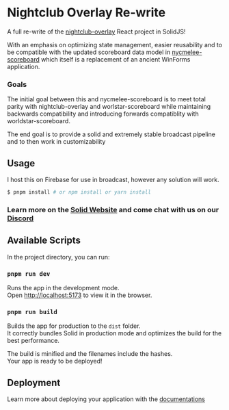 # Nightclub Overlay Re-write

A full re-write of the [nightclub-overlay](https://github.com/jfb112697/nightclub-overlay) React project in SolidJS!

With an emphasis on optimizing state management, easier reusability and to be compatible with the updated scoreboard data model in [nycmelee-scoreboard](https://github.com/jfb112697/nycmelee-scoreboard) which itself is a replacement of an ancient WinForms application.

### Goals
The initial goal between this and nycmelee-scoreboard is to meet total parity with nightclub-overlay and worlstar-scoreboard while maintaining backwards compatibility and introducing forwards compatiblity with worldstar-scoreboard.

The end goal is to provide a solid and extremely stable broadcast pipeline and to then work in customizability

## Usage

I host this on Firebase for use in broadcast, however any solution will work.

```bash
$ pnpm install # or npm install or yarn install
```

### Learn more on the [Solid Website](https://solidjs.com) and come chat with us on our [Discord](https://discord.com/invite/solidjs)

## Available Scripts

In the project directory, you can run:

### `pnpm run dev`

Runs the app in the development mode.<br>
Open [http://localhost:5173](http://localhost:5173) to view it in the browser.

### `pnpm run build`

Builds the app for production to the `dist` folder.<br>
It correctly bundles Solid in production mode and optimizes the build for the best performance.

The build is minified and the filenames include the hashes.<br>
Your app is ready to be deployed!

## Deployment

Learn more about deploying your application with the [documentations](https://vitejs.dev/guide/static-deploy.html)
